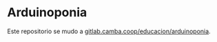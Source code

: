 # Arduinoponia

Este repositorio se mudo a [gitlab.camba.coop/educacion/arduinoponia](https://gitlab.camba.coop/educacion/arduinoponia).
